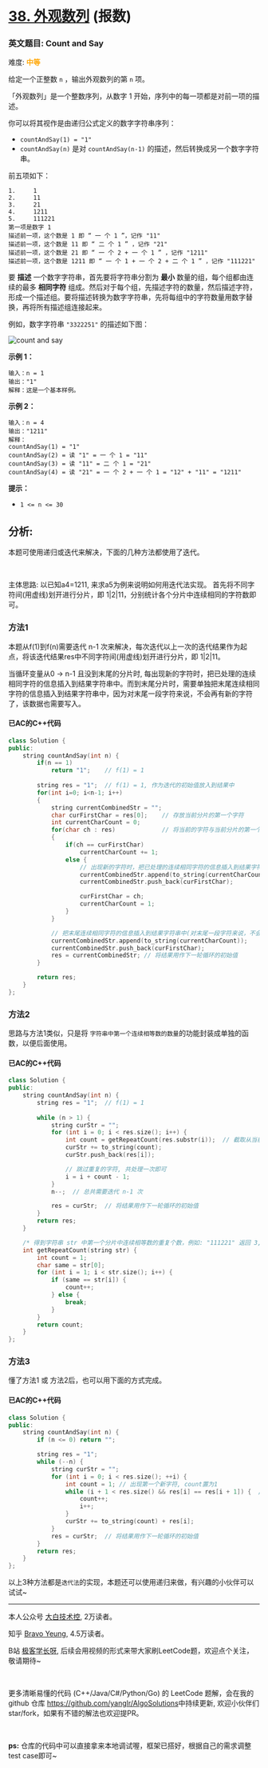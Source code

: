 # [38. 外观数列](https://leetcode-cn.com/problems/count-and-say/) (报数)

### 英文题目: Count and Say

难度: <strong><font color='orange'>中等</font></strong>

给定一个正整数 `n` ，输出外观数列的第 `n` 项。

「外观数列」是一个整数序列，从数字 1 开始，序列中的每一项都是对前一项的描述。

你可以将其视作是由递归公式定义的数字字符串序列：

- `countAndSay(1) = "1"`
- `countAndSay(n)` 是对 `countAndSay(n-1)` 的描述，然后转换成另一个数字字符串。



前五项如下：

```
1.     1
2.     11
3.     21
4.     1211
5.     111221
第一项是数字 1 
描述前一项，这个数是 1 即 “ 一 个 1 ”，记作 "11"
描述前一项，这个数是 11 即 “ 二 个 1 ” ，记作 "21"
描述前一项，这个数是 21 即 “ 一 个 2 + 一 个 1 ” ，记作 "1211"
描述前一项，这个数是 1211 即 “ 一 个 1 + 一 个 2 + 二 个 1 ” ，记作 "111221"
```

要 **描述** 一个数字字符串，首先要将字符串分割为 **最小** 数量的组，每个组都由连续的最多 **相同字符** 组成。然后对于每个组，先描述字符的数量，然后描述字符，形成一个描述组。要将描述转换为数字字符串，先将每组中的字符数量用数字替换，再将所有描述组连接起来。



例如，数字字符串 `"3322251"` 的描述如下图：

![count and say](https://pic.rmb.bdstatic.com/bjh/8514fdc080a7eb404f6edb5807428395.png)
 

**示例 1：**

```
输入：n = 1
输出："1"
解释：这是一个基本样例。
```

**示例 2：**

```
输入：n = 4
输出："1211"
解释：
countAndSay(1) = "1"
countAndSay(2) = 读 "1" = 一 个 1 = "11"
countAndSay(3) = 读 "11" = 二 个 1 = "21"
countAndSay(4) = 读 "21" = 一 个 2 + 一 个 1 = "12" + "11" = "1211"
```

 

**提示：**

- `1 <= n <= 30`


## 分析:

本题可使用递归或迭代来解决，下面的几种方法都使用了迭代。

<br/>

主体思路: 以已知a4=1211, 来求a5为例来说明如何用迭代法实现。
首先将不同字符间(用虚线)划开进行分片，即 1|2|11，分别统计各个分片中连续相同的字符数即可。


### 方法1

本题从f(1)到f(n)需要迭代 n-1 次来解决，每次迭代以上一次的迭代结果作为起点，将该迭代结果res中不同字符间(用虚线)划开进行分片，即 1|2|11。

当循环变量从0 -> n-1 且没到末尾的分片时, 每出现新的字符时，把已处理的连续相同字符的信息插入到结果字符串中。而到末尾分片时，需要单独把末尾连续相同字符的信息插入到结果字符串中，因为对末尾一段字符来说，不会再有新的字符了，该数据也需要写入。

#### 已AC的C++代码

```cpp
class Solution {
public:
    string countAndSay(int n) {
        if(n == 1)
            return "1";    // f(1) = 1
        
        string res = "1";  // f(1) = 1, 作为迭代的初始值放入到结果中
        for(int i=0; i<n-1; i++)
        {
            string currentCombinedStr = "";
            char curFirstChar = res[0];    // 存放当前分片的第一个字符
            int currentCharCount = 0;            
            for(char ch : res)             // 将当前的字符与当前分片的第一个字符比较
            {
                if(ch == curFirstChar)
                    currentCharCount += 1;
                else {         
                    // 出现新的字符时，把已处理的连续相同字符的信息插入到结果字符串中
                    currentCombinedStr.append(to_string(currentCharCount));
                    currentCombinedStr.push_back(curFirstChar);

                    curFirstChar = ch;
                    currentCharCount = 1;
                }
            }

            // 把末尾连续相同字符的信息插入到结果字符串中(对末尾一段字符来说，不会再有新的字符了)
            currentCombinedStr.append(to_string(currentCharCount));
            currentCombinedStr.push_back(curFirstChar);            
            res = currentCombinedStr; // 将结果用作下一轮循环的初始值
        }

        return res;
    }
};
```


### 方法2

思路与方法1类似，只是将 `字符串中第一个连续相等数的数量`的功能封装成单独的函数，以便后面使用。

#### 已AC的C++代码

```cpp
class Solution {
public:
    string countAndSay(int n) {
        string res = "1";  // f(1) = 1
        
        while (n > 1) {
            string curStr = "";
            for (int i = 0; i < res.size(); i++) {
                int count = getRepeatCount(res.substr(i));  // 截取从当前字符到末尾的子串
                curStr += to_string(count);
                curStr.push_back(res[i]);

                // 跳过重复的字符, 共处理一次即可
                i = i + count - 1;
            }
            n--;  // 总共需要迭代 n-1 次

            res = curStr;  // 将结果用作下一轮循环的初始值
        }
        return res;
    }

    /* 得到字符串 str 中第一个分片中连续相等数的重复个数，例如: "111221" 返回 3, "2" 返回 1 */
    int getRepeatCount(string str) {
        int count = 1;
        char same = str[0];
        for (int i = 1; i < str.size(); i++) {
            if (same == str[i]) {
                count++;
            } else {
                break;
            }
        }
        return count;
    }
};
```


### 方法3

懂了方法1 或 方法2后，也可以用下面的方式完成。

#### 已AC的C++代码

```cpp
class Solution {
public:
    string countAndSay(int n) {
        if (n <= 0) return "";

        string res = "1";
        while (--n) {
            string curStr = "";
            for (int i = 0; i < res.size(); ++i) {
                int count = 1; // 出现第一个新字符, count置为1
                while (i + 1 < res.size() && res[i] == res[i + 1]) {  /* 这里与上1层循环用的是同一个i, 且区间是上层循环的子区间, 故时间复杂度是O(n^2) */
                    count++;
                    i++;
                }
                curStr += to_string(count) + res[i];
            }
            res = curStr;  // 将结果用作下一轮循环的初始值
        }
        return res;
    }
};
```

以上3种方法都是`迭代法`的实现，本题还可以使用递归来做，有兴趣的小伙伴可以试试~

<hr/>

本人公众号 [大白技术控](https://www.ershicimi.com/a/yOzq9w3e), 2万读者。

知乎 [Bravo Yeung](https://www.zhihu.com/people/legege007), 4.5万读者。

B站 [极客学长呀](https://space.bilibili.com/1443957), 后续会用视频的形式来带大家刷LeetCode题，欢迎点个关注，敬请期待~

<br/>

更多清晰易懂的代码 (C++/Java/C#/Python/Go) 的 LeetCode 题解，会在我的 github 仓库 <https://github.com/yanglr/AlgoSolutions>中持续更新, 欢迎小伙伴们 star/fork，如果有不错的解法也欢迎提PR。

<br/>

**ps:** 仓库的代码中可以直接拿来本地调试喔，框架已搭好，根据自己的需求调整 test case即可~
